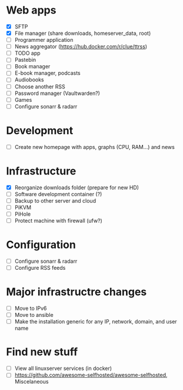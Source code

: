 # Web apps

- [X] SFTP
- [X] File manager (share downloads, homeserver\_data, root)
- [ ] Programmer application
- [ ] News aggregator (https://hub.docker.com/r/clue/ttrss)
- [ ] TODO app
- [ ] Pastebin
- [ ] Book manager
- [ ] E-book manager, podcasts
- [ ] Audiobooks
- [ ] Choose another RSS
- [ ] Password manager (Vaultwarden?)
- [ ] Games
- [ ] Configure sonarr & radarr

# Development

- [ ] Create new homepage with apps, graphs (CPU, RAM...) and news

# Infrastructure

- [X] Reorganize downloads folder (prepare for new HD)
- [ ] Software development container (?)
- [ ] Backup to other server and cloud
- [ ] PiKVM
- [ ] PiHole
- [ ] Protect machine with firewall (ufw?)

# Configuration

- [ ] Configure sonarr & radarr
- [ ] Configure RSS feeds

# Major infrastructre changes

- [ ] Move to IPv6
- [ ] Move to ansible
- [ ] Make the installation generic for any IP, network, domain, and user name

# Find new stuff

- [ ] View all linuxserver services (in docker)
- [ ] https://github.com/awesome-selfhosted/awesome-selfhosted, Miscelaneous
